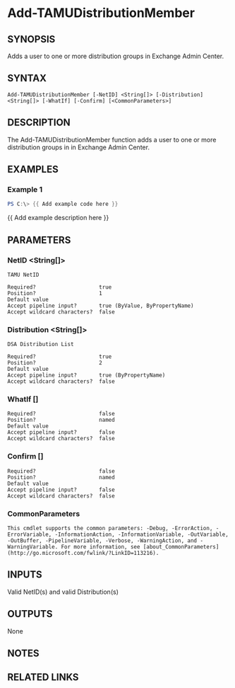 # Add-TAMUDistributionMember

## SYNOPSIS

Adds a user to one or more distribution groups in Exchange Admin Center.

## SYNTAX

```
Add-TAMUDistributionMember [-NetID] <String[]> [-Distribution] <String[]> [-WhatIf] [-Confirm] [<CommonParameters>]
```

## DESCRIPTION

The Add-TAMUDistributionMember function adds a user to one or more distribution groups in in Exchange Admin Center.

## EXAMPLES

### Example 1

```powershell
PS C:\> {{ Add example code here }}
```

{{ Add example description here }}

## PARAMETERS

### NetID <String[]>

    TAMU NetID

    Required?                    true
    Position?                    1
    Default value
    Accept pipeline input?       true (ByValue, ByPropertyName)
    Accept wildcard characters?  false

### Distribution <String[]>

    DSA Distribution List

    Required?                    true
    Position?                    2
    Default value
    Accept pipeline input?       true (ByPropertyName)
    Accept wildcard characters?  false

### WhatIf [<SwitchParameter>]

    Required?                    false
    Position?                    named
    Default value
    Accept pipeline input?       false
    Accept wildcard characters?  false

### Confirm [<SwitchParameter>]

    Required?                    false
    Position?                    named
    Default value
    Accept pipeline input?       false
    Accept wildcard characters?  false

### CommonParameters

    This cmdlet supports the common parameters: -Debug, -ErrorAction, -ErrorVariable, -InformationAction, -InformationVariable, -OutVariable, -OutBuffer, -PipelineVariable, -Verbose, -WarningAction, and -WarningVariable. For more information, see [about_CommonParameters](http://go.microsoft.com/fwlink/?LinkID=113216).

## INPUTS

Valid NetID(s) and valid Distribution(s)

## OUTPUTS

None

## NOTES

## RELATED LINKS

